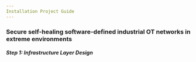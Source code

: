 ```yaml
---
Installation Project Guide
---
```


### Secure self-healing software-defined industrial OT networks in extreme environments 

##### Step 1: Infrastructure Layer Design

